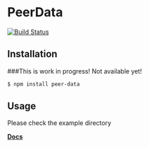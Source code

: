 # PeerData
[![Build Status](https://travis-ci.org/Vardius/peer-data.svg?branch=master)](https://travis-ci.org/Vardius/peer-data)
## Installation
###This is work in progress! Not available yet!
```bash
$ npm install peer-data
```
## Usage
Please check the example directory

[**Docs**](doc)
